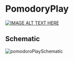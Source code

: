 # PomodoryPlay
[![IMAGE ALT TEXT HERE](https://img.youtube.com/vi/NcsmPQeDj7A/0.jpg)](https://www.youtube.com/watch?v=NcsmPQeDj7A)

## Schematic
![pomodoroPlaySchematic](https://github.com/user-attachments/assets/8809bafd-97a9-4638-80ad-306a1f3f730f)
